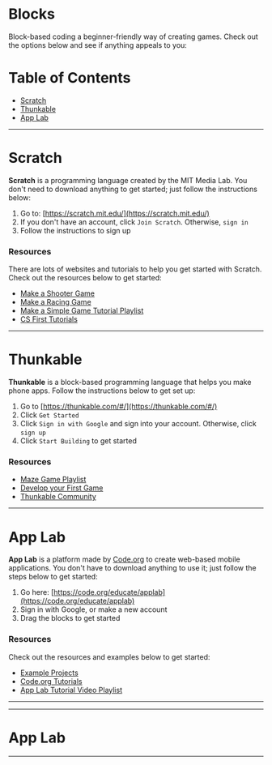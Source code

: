 # Blocks

Block-based coding a beginner-friendly way of creating games. Check out the options below and see if anything appeals to you:

# Table of Contents

* [Scratch](#scratch)
* [Thunkable](#thunkable)
* [App Lab](#app-lab)

----

# Scratch

**Scratch** is a programming language created by the MIT Media Lab. You don't need to download anything to get started; just follow the instructions below:

1. Go to: [https://scratch.mit.edu/](https://scratch.mit.edu/)
2. If you don't have an account, click `Join Scratch`. Otherwise, `sign in`
3. Follow the instructions to sign up

### Resources

There are lots of websites and tutorials to help you get started with Scratch. Check out the resources below to get started:

* [Make a Shooter Game](https://www.youtube.com/watch?v=QXru0rSV2ZQ)
* [Make a Racing Game](https://www.youtube.com/watch?v=mIAzYvOns04)
* [Make a Simple Game Tutorial Playlist](https://scratch.mit.edu/projects/1313281/studios/)
* [CS First Tutorials]()

----

# Thunkable

**Thunkable** is a block-based programming language that helps you make phone apps. Follow the instructions below to get set up:

1. Go to [https://thunkable.com/#/](https://thunkable.com/#/)
2. Click `Get Started`
3. Click `Sign in with Google` and sign into your account. Otherwise, click `sign up`
4. Click `Start Building` to get started

### Resources

* [Maze Game Playlist](https://www.youtube.com/playlist?list=PLArgGKS_QtY6xrpqSmpHP4UhKzHi41Ej-)
* [Develop your First Game](http://www.philosophybehindcoding.com/develop-first-game-create-app-without-coding-programming-skills-thunkable/)
* [Thunkable Community](https://community.thunkable.com/)

----

# App Lab

**App Lab** is a platform made by [Code.org]() to create web-based mobile applications. You don't have to download anything to use it; just follow the steps below to get started:

1. Go here: [https://code.org/educate/applab](https://code.org/educate/applab)
2. Sign in with Google, or make a new account
3. Drag the blocks to get started

### Resources

Check out the resources and examples below to get started:

* [Example Projects](https://docs.google.com/document/d/1JcusFNUVmNTjhHw0dpLRy8vkvoGFMGofuB6187wNxXk/edit?usp=sharing)
* [Code.org Tutorials](https://studio.code.org/s/applab-intro/stage/1/puzzle/1)
* [App Lab Tutorial Video Playlist](https://www.youtube.com/watch?v=ztl-I4NWZ_0&list=PLJwGWDxIeWW4gcNidMxwyG5MHaABTHn5N)

----

----

# App Lab

----
